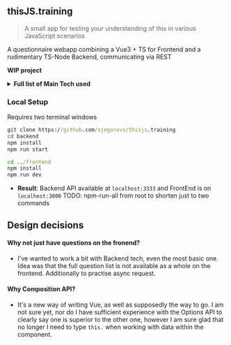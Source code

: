 ## thisJS.training

> A small app for testing your understanding of this in various JavaScript scenarios

A questionnaire webapp combining a Vue3 + TS for Frontend and a rudimentary TS-Node Backend, communicating via REST

**WIP project**

<details><summary><b>Full list of Main Tech used</b></summary>

Frontend:

- **Vue 3**: Exploring Vue 3 possibilities since its move to RC stage. Main reasons - better TS support and willingness to explore the Composition API vs previous Options API
- **TypeScript**
- **Jest**: Unit/component testing
- **GSAP**: Misc animations
- **Highlight.js**: Code highlighting
- **Vite**: Build tool with ESM imports for more responsive dev environment. More info [here](https://github.com/vitejs/vite)

Backend:

- **TS-Node**
- **Express**
- **Jest**
</details>

### Local Setup

Requires two terminal windows

```cmd
git clone https://github.com/vjegorovs/thisjs.training
cd backend
npm install
npm run start
```

```cmd
cd ../frontend
npm install
npm run dev
```

- **Result**: Backend API available at `localhost:3333` and FrontEnd is on `localhost:3000`
  TODO: npm-run-all from root to shorten just to two commands

## Design decisions

#### Why not just have questions on the fronend?

- I've wanted to work a bit with Backend tech, even the most basic one. Idea was that the full question list is not available as a whole on the frontend. Additionally to practise async request.

#### Why Composition API?

- It's a new way of writing Vue, as well as supposedly the way to go. I am not sure yet, nor do I have sufficient experience with the Options API to clearly say one is superior to the other one, however I am sure glad that no longer I need to type `this.` when working with data within the component.
